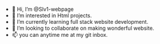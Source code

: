 - 👋 Hi, I’m @Slv1-webpage
- 👀 I’m interested in Html projects.
- 🌱 I’m currently learning full stack website development.
- 💞️ I’m looking to collaborate on making wonderful website.
- 📫 you can anytime me at my git inbox.

<!---
Slv1-webpage/Slv1-webpage is a ✨ special ✨ repository because its `README.md` (this file) appears on your GitHub profile.
You can click the Preview link to take a look at your changes.
--->
